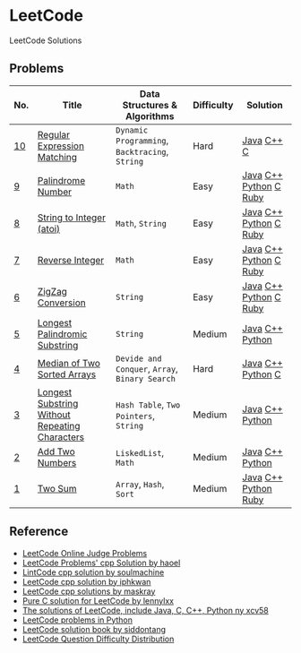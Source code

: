 # LeetCode
LeetCode Solutions

## Problems
|No.|Title|Data Structures & Algorithms|Difficulty |Solution|
|---|-----|----------------------------|-----------|--------|
|[10](https://leetcode.com/problems/regular-expression-matching/)|[Regular Expression Matching](regular-expression-matching)|`Dynamic Programming`, `Backtracing`, `String`|Hard|[Java](regular-expression-matching/RegularExpressionMatching.java) [C++](regular-expression-matching/RegularExpressionMatching.c++) [C](regular-expression-matching/RegularExpressionMatching.c)|
|[9](https://leetcode.com/problems/palindrome-number/)|[Palindrome Number ](palindrome-number)|`Math`|Easy|[Java](palindrome-number/PalindromeNumber.java) [C++](palindrome-number/PalindromeNumber.cpp) [Python](palindrome-number/PalindromeNumber.py) [C](palindrome-number/PalindromeNumber.c) [Ruby](palindrome-number/PalindromeNumber.rb)|
|[8](https://leetcode.com/problems/string-to-integer-atoi/)|[String to Integer (atoi) ](string-to-integer-atoi)|`Math`, `String`|Easy|[Java](string-to-integer-atoi/StringToIntegerAtoi.java) [C++](string-to-integer-atoi/StringToIntegerAtoi.cpp) [Python](string-to-integer-atoi/StringToIntegerAtoi.py) [C](string-to-integer-atoi/StringToIntegerAtoi.c) [Ruby](string-to-integer-atoi/StringToIntegerAtoi.rb)|
|[7](https://leetcode.com/problems/reverse-integer/)|[Reverse Integer](reverse-integer)|`Math`|Easy|[Java](reverse-integer/ReverseInteger.java) [C++](reverse-integer/ReverseInteger.rb) [Python](reverse-integer/ReverseInteger.py) [C](reverse-integer/ReverseInteger.c) [Ruby](reverse-integer/ReverseInteger.c)|
|[6](https://leetcode.com/problems/zigzag-conversion/)|[ZigZag Conversion](zigzag-conversion)|`String`|Easy|[Java](zigzag-conversion/ZigZagConversion.java) [C++](zigzag-conversion/ZigZagConversion.cpp) [Python](zigzag-conversion/ZigZagConversion.py) [C](zigzag-conversion/ZigZagConversion.c) [Ruby](zigzag-conversion/ZigZagConversion.rb)|
|[5](https://leetcode.com/problems/longest-palindromic-substring/)|[Longest Palindromic Substring](longest-palindromic-substring)|`String`|Medium|[Java](longest-palindromic-substring/LongestPalindromicSubstring.java) [C++](longest-palindromic-substring/LongestPalindromicSubstring.cpp) [Python](longest-palindromic-substring/LongestPalindromicSubstring.py)|
|[4](https://leetcode.com/problems/median-of-two-sorted-arrays/)|[Median of Two Sorted Arrays](median-of-two-sorted-arrays)|`Devide and Conquer`, `Array`, `Binary Search`|Hard|[Java](median-of-two-sorted-arrays/MedianOfTwoSortedArrays.java) [C++](median-of-two-sorted-arrays/MedianOfTwoSortedArrays.cpp)  [Python](median-of-two-sorted-arrays/MedianOfTwoSortedArrays.py) [C](median-of-two-sorted-arrays/MedianOfTwoSortedArrays.c)|
|[3](https://leetcode.com/problems/longest-substring-without-repeating-characters/)|[Longest Substring Without Repeating Characters](longest-substring-without-repeating-characters)|`Hash Table`, `Two Pointers`, `String`|Medium|[Java](longest-substring-without-repeating-characters/LongestSubstringWithoutRepeatingCharacters.java) [C++](longest-substring-without-repeating-characters/LongestSubstringWithoutRepeatingCharacters.cpp) [Python](longest-substring-without-repeating-characters/LongestSubstringWithoutRepeatingCharacters.py)|
|[2](https://leetcode.com/problems/add-two-numbers/)|[Add Two Numbers](add-two-numbers)|`LiskedList`, `Math`|Medium|[Java](add-two-numbers/AddTwoNumbers.java) [C++](add-two-numbers/AddTwoNumbers.cpp) [Python](add-two-numbers/AddTwoNumbers.py)|
|[1](https://leetcode.com/problems/two-sum/)|[Two Sum](two-sum)|`Array`, `Hash`, `Sort`|Medium|[Java](two-sum/TwoSum.java) [C++](two-sum/TwoSum.cpp) [Python](two-sum/TwoSum.py) [Ruby](two-sum/TwoSum.rb)|


## Reference
* [LeetCode Online Judge Problems](https://leetcode.com/problemset/algorithms)
* [LeetCode Problems' cpp Solution by haoel](https://github.com/haoel/leetcode)
* [LintCode cpp solution by soulmachine](https://github.com/soulmachine/lintcode)
* [LeetCode cpp solution by iphkwan](https://github.com/iphkwan/leetcode)
* [LeetCode cpp solutions by maskray](http://maskray.me/blog/2014-06-29-leetcode-solutions)
* [Pure C solution for LeetCode by lennylxx](https://github.com/lennylxx/leetcode)
* [The solutions of LeetCode, include Java, C, C++, Python ny xcv58](https://github.com/xcv58/LeetCode)
* [LeetCode problems in Python](https://github.com/shichao-an/leetcode-python)
* [LeetCode solution book by siddontang](https://github.com/siddontang/leetcode-solution)
* [LeetCode Question Difficulty Distribution](http://zephyrusara.blogspot.com/2014/07/leetcode-question-difficulty.html)
